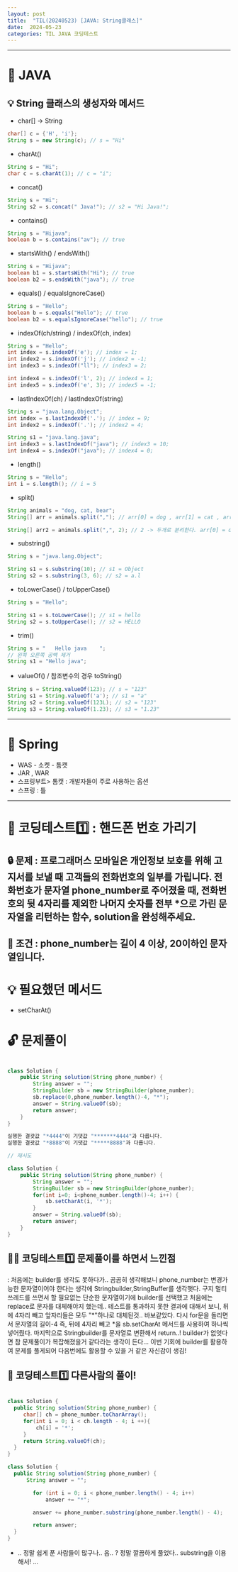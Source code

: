 ```yaml
---
layout: post
title:  "TIL(20240523) [JAVA: String클래스]"
date:  2024-05-23
categories: TIL JAVA 코딩테스트
---
```



---------------------------------------------------------------------


# 📌 JAVA 

## 💡 String 클래스의 생성자와 메서드

- char[] -> String

```java
char[] c = {'H', 'i'};
String s = new String(c); // s = "Hi"
```

- charAt()

```java
String s = "Hi";
char c = s.charAt(1); // c = "i";
```

- concat()

```java
String s = "Hi";
String s2 = s.concat(" Java!"); // s2 = "Hi Java!";
```

- contains()

```java
String s = "Hijava";
boolean b = s.contains("av"); // true
```

- startsWith() / endsWith()

```java
String s = "Hijava";
boolean b1 = s.startsWith("Hi"); // true
boolean b2 = s.endsWith("java"); // true
```

- equals() / equalsIgnoreCase()

```java
String s = "Hello";
boolean b = s.equals("Hello"); // true
boolean b2 = s.equalsIgnoreCase("hello"); // true
```

- indexOf(ch/string) / indexOf(ch, index)

```java
String s = "Hello";
int index = s.indexOf('e'); // index = 1;
int index2 = s.indexOf('j'); // index2 = -1;
int index3 = s.indexOf("ll"); // index3 = 2;

int index4 = s.indexOf('l', 2); // index4 = 1;
int index5 = s.indexOf('e', 3); // index5 = -1; 
```

- lastIndexOf(ch) / lastIndexOf(string)

```java
String s = "java.lang.Object";
int index = s.lastIndexOf('.'); // index = 9;
int index2 = s.indexOf('.'); // index2 = 4;

String s1 = "java.lang.java";
int index3 = s.lastIndexOf("java"); // index3 = 10;
int index4 = s.indexOf("java"); // index4 = 0;
```

- length()

```java
String s = "Hello";
int i = s.length(); // i = 5
```

- split()

```java
String animals = "dog, cat, bear";
String[] arr = animals.split(","); // arr[0] = dog , arr[1] = cat , arr[2] = bear

String[] arr2 = animals.split(",", 2); // 2 -> 두개로 분리한다. arr[0] = dog, arr[1] = cat,bear
```

- substring()

```java
String s = "java.lang.Object";

String s1 = s.substring(10); // s1 = Object
String s2 = s.substring(3, 6); // s2 = a.l
```

- toLowerCase() / toUpperCase()

```java
String s = "Hello";

String s1 = s.toLowerCase(); // s1 = hello
String s2 = s.toUpperCase(); // s2 = HELLO
```

- trim()

```java 
String s = "   Hello java    ";
// 왼쪽 오른쪽 공백 제거
String s1 = "Hello java";
```

-  valueOf()  /  참조변수의 경우 toString()

```java
String s = String.valueOf(123); // s = "123"
String s1 = String.valueOf('a'); // s1 = "a"
String s2 = String.valueOf(123L); // s2 = "123"
String s3 = String.valueOf(1.23); // s3 = "1.23"
```

---------------------------------------------------------------------

# 📌 Spring

- WAS - 소켓 - 톰캣 
- JAR , WAR
- 스프링부트> 톰캣 : 개발자들이 주로 사용하는 옵션
- 스프링 : 틀




---------------------------------------------------------------------

# 📌 코딩테스트1️⃣ : 핸드폰 번호 가리기

## 🔒 문제 : 프로그래머스 모바일은 개인정보 보호를 위해 고지서를 보낼 때 고객들의 전화번호의 일부를 가립니다. 전화번호가 문자열 phone_number로 주어졌을 때, 전화번호의 뒷 4자리를 제외한 나머지 숫자를 전부 *으로 가린 문자열을 리턴하는 함수, solution을 완성해주세요.

## 🚫 조건 : phone_number는 길이 4 이상, 20이하인 문자열입니다.


# 💡 필요했던 메서드
- setCharAt() 

# 🔓 문제풀이

```java

class Solution {
    public String solution(String phone_number) {
        String answer = "";
        StringBuilder sb = new StringBuilder(phone_number);
        sb.replace(0,phone_number.length()-4, "*");
        answer = String.valueOf(sb);
        return answer;
    }
}

실행한 결괏값 "*4444"이 기댓값 "*******4444"과 다릅니다.
실행한 결괏값 "*8888"이 기댓값 "*****8888"과 다릅니다.

// 재시도

class Solution {
    public String solution(String phone_number) {
        String answer = "";
        StringBuilder sb = new StringBuilder(phone_number);
        for(int i=0; i<phone_number.length()-4; i++) {
            sb.setCharAt(i, '*');
        }
        answer = String.valueOf(sb);
        return answer;
    }
}

```

## 🤷‍♀️ 코딩테스트1️⃣ 문제풀이를 하면서 느낀점
: 처음에는 builder를 생각도 못하다가.. 곰곰히 생각해보니 phone_number는 변경가능한 문자열이어야 한다는 생각에
Stringbuilder,StringBuffer를 생각햇다. 구지 멀티쓰레드를 쓰면서 할 필요없는 단순한 문자열이기에
builder를 선택했고 처음에는 replace로 문자를 대체해야지 했는데.. 테스트를 통과하지 못한 결과에 대해서 보니, 뒤에 4자리 빼고 앞자리들은 모두 "*"하나로 대체된것.. 바보같았다. 다시 for문을 돌리면서 문자열의 길이-4 즉, 뒤에 4자리 빼고 *을 sb.setCharAt 메서드를 사용하여 하나씩 넣어줬다. 마지막으로 Stringbuilder를 문자열로 변환해서 return..! 
builder가 없엇다면 참 문제풀이가 복잡해졌을거 같다라는 생각이 든다... 이번 기회에  builder를 활용하여
문제를 풀게되어 다음번에도 활용할 수 있을 거 같은 자신감이 생김!  

## 🎈 코딩테스트1️⃣ 다른사람의 풀이! 

```java

class Solution {
  public String solution(String phone_number) {
     char[] ch = phone_number.toCharArray();
     for(int i = 0; i < ch.length - 4; i ++){
         ch[i] = '*';
     }
     return String.valueOf(ch);
  }
}

class Solution {
  public String solution(String phone_number) {
      String answer = "";

        for (int i = 0; i < phone_number.length() - 4; i++)
            answer += "*";

        answer += phone_number.substring(phone_number.length() - 4);

        return answer;
  }
}


```
- .. 정말 쉽게 푼 사람들이 많구나.. 음.. ? 정말 깔끔하게 풀었다.. substring을 이용해서! ...



